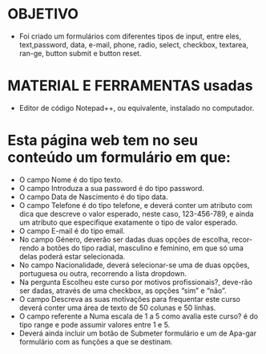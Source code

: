 # OBJETIVO

* Foi criado um formulários com diferentes tipos de input, entre eles, text,password, data, e-mail, phone, radio, select, checkbox, textarea, ran-ge, button submit e button reset.

# MATERIAL E FERRAMENTAS usadas
* Editor de código Notepad++, ou equivalente, instalado no computador.

# Esta página web tem no seu conteúdo um formulário em que:

* O campo Nome é do tipo texto.
* O campo Introduza a sua password é do tipo password.
* O campo Data de Nascimento é do tipo data.
* O campo Telefone é do tipo telefone, e deverá conter um atributo com dica que descreve o valor esperado, neste caso, 123-456-789, e ainda um atributo que especifique exatamente o tipo de valor esperado.
* O campo E-mail é do tipo email.
* No campo Género, deverão ser dadas duas opções de escolha, recor-rendo a botões do tipo radial, masculino e feminino, em que só uma delas poderá estar selecionada.
* No campo Nacionalidade, deverá selecionar-se uma de duas opções, portuguesa ou outra, recorrendo a lista dropdown.
* Na pergunta Escolheu este curso por motivos profissionais?, deve-rão ser dadas, através de uma checkbox, as opções “sim” e “não”.
* O campo Descreva as suas motivações para frequentar este curso deverá conter uma área de texto de 50 colunas e 50 linhas.
* O campo referente a Numa escala de 1 a 5 como avalia este curso? é do tipo range e pode assumir valores entre 1 e 5.
* Deverá ainda incluir um botão de Submeter formulário e um de Apa-gar formulário com as funções a que se destinam.
